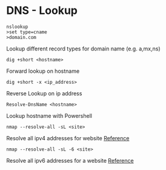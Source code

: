 # DNS - Lookup

```
nslookup
>set type=cname
>domain.com
```

Lookup different record types for domain name (e.g. a,mx,ns)

```
dig +short <hostname>
```

Forward lookup on hostname

```
dig +short -x <ip_address>
```

Reverse Lookup on ip address

```
Resolve-DnsName <hostname>
```

Lookup hostname with Powershell

```
nmap --resolve-all -sL <site>
```

Resolve all ipv4 addresses for website [Reference](https://www.trustwave.com/en-us/resources/blogs/spiderlabs-blog/still-scanning-ip-addresses-you-re-doing-it-wrong/)

```
nmap --resolve-all -sL -6 <site>
```

Resolve all ipv6 addresses for a website [Reference](https://www.trustwave.com/en-us/resources/blogs/spiderlabs-blog/still-scanning-ip-addresses-you-re-doing-it-wrong/)
